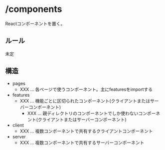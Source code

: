 # /components

Reactコンポーネントを置く。

## ルール

未定

## 構造

- pages
  - XXX ... 各ページで使うコンポーネント。主にfeaturesをimportする
- features
  - XXX ... 機能ごとに区切られたコンポーネント(クライアントまたはサーバーコンポーネント)
    - XXX ... 親ディレクトリのコンポーネントでしか使わないコンポーネント(クライアントまたはサーバーコンポーネント)
- client
  - XXX ... 複数コンポーネントで共有するクライアントコンポーネント
- server
  - XXX ... 複数コンポーネントで共有するサーバーコンポーネント

